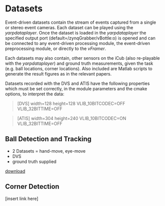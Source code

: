 # Datasets

Event-driven datasets contain the stream of events captured from a single or stereo event cameras. Each dataset can be played using the _yarpdataplayer_. Once the dataset is loaded in the _yarpdataplayer_ the specified output port (default=/zynqGrabber/vBottle:o) is opened and can be connected to any event-driven processing module, the event-driven preprocessing module, or directly to the _vFramer_.

Each datasets may also contain, other sensors on the iCub (also re-playable with the _yarpdataplayer_) and ground truth measurements, given the task (e.g. ball locations, corner locations). Also included are Matlab scripts to generate the result figures as in the relevant papers.

Datasets recorded with the DVS and ATIS have the following properties which must be set correctly, in the module parameters and the cmake options, to interpret the data:
> [DVS]
> width=128
> height=128
> VLIB_10BITCODEC=OFF
> VLIB_32BITTIME=OFF

> [ATIS]
> width=304
> height=240
> VLIB_10BITCODEC=ON
> VLIB_32BITTIME=OFF

## Ball Detection and Tracking

* 2 Datasets = hand-move, eye-move
* DVS
* ground truth supplied

[download](https://www.dropbox.com/s/8b0pp4o1qwufgl1/EDPR_DVS_BALLTRACKING.zip?dl=0)

## Corner Detection 

[insert link here]

